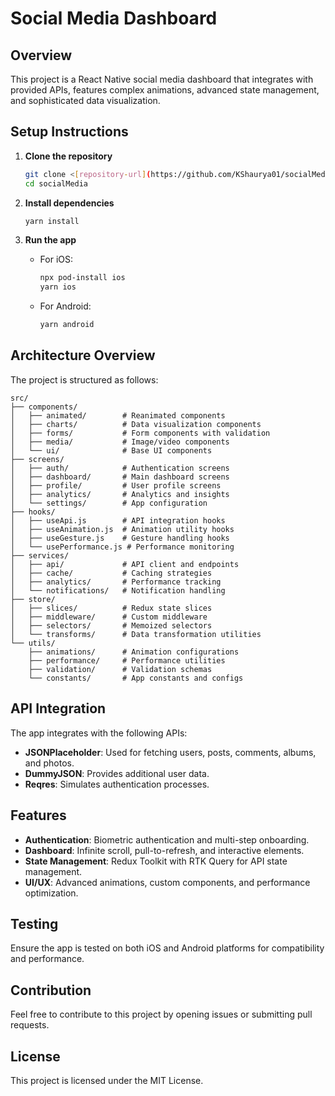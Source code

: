 # Social Media Dashboard

## Overview

This project is a React Native social media dashboard that integrates with provided APIs, features complex animations, advanced state management, and sophisticated data visualization.

## Setup Instructions

1. **Clone the repository**

   ```bash
   git clone <[repository-url](https://github.com/KShaurya01/socialMedia.git)>
   cd socialMedia
   ```

2. **Install dependencies**

   ```bash
   yarn install
   ```

3. **Run the app**
   - For iOS:
     ```bash
     npx pod-install ios
     yarn ios
     ```
   - For Android:
     ```bash
     yarn android
     ```

## Architecture Overview

The project is structured as follows:

```
src/
├── components/
│   ├── animated/        # Reanimated components
│   ├── charts/          # Data visualization components
│   ├── forms/           # Form components with validation
│   ├── media/           # Image/video components
│   └── ui/              # Base UI components
├── screens/
│   ├── auth/            # Authentication screens
│   ├── dashboard/       # Main dashboard screens
│   ├── profile/         # User profile screens
│   ├── analytics/       # Analytics and insights
│   └── settings/        # App configuration
├── hooks/
│   ├── useApi.js        # API integration hooks
│   ├── useAnimation.js  # Animation utility hooks
│   ├── useGesture.js    # Gesture handling hooks
│   └── usePerformance.js # Performance monitoring
├── services/
│   ├── api/             # API client and endpoints
│   ├── cache/           # Caching strategies
│   ├── analytics/       # Performance tracking
│   └── notifications/   # Notification handling
├── store/
│   ├── slices/          # Redux state slices
│   ├── middleware/      # Custom middleware
│   ├── selectors/       # Memoized selectors
│   └── transforms/      # Data transformation utilities
└── utils/
    ├── animations/      # Animation configurations
    ├── performance/     # Performance utilities
    ├── validation/      # Validation schemas
    └── constants/       # App constants and configs
```

## API Integration

The app integrates with the following APIs:

- **JSONPlaceholder**: Used for fetching users, posts, comments, albums, and photos.
- **DummyJSON**: Provides additional user data.
- **Reqres**: Simulates authentication processes.

## Features

- **Authentication**: Biometric authentication and multi-step onboarding.
- **Dashboard**: Infinite scroll, pull-to-refresh, and interactive elements.
- **State Management**: Redux Toolkit with RTK Query for API state management.
- **UI/UX**: Advanced animations, custom components, and performance optimization.

## Testing

Ensure the app is tested on both iOS and Android platforms for compatibility and performance.

## Contribution

Feel free to contribute to this project by opening issues or submitting pull requests.

## License

This project is licensed under the MIT License.
